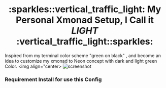 <h1 align="center">:sparkles::vertical_traffic_light: My Personal Xmonad Setup, I Call it <i >LIGHT</i> :vertical_traffic_light::sparkles:</h1>

Inspired from my terminal color scheme "green on black" , and become an idea to customize my xmonad to Neon concept with dark and light green Color.
<img align="center>
![screenshot](https://github.com/steven887/dotfiles/blob/main/xmonad-setup/Light/screenshot/ezgif-2-5221d570ec7a.gif)
</img>

### Requirement Install for use this Config ###
